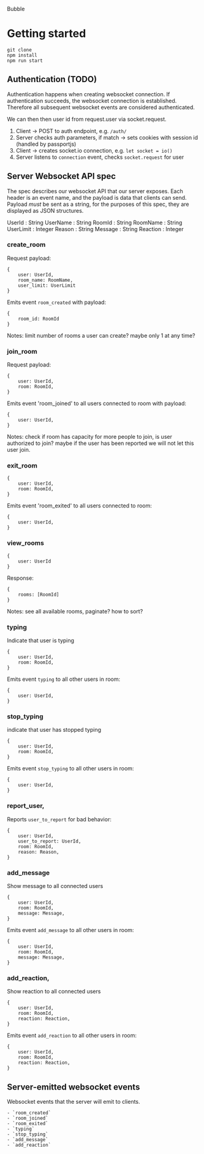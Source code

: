 Bubble

# Getting started

```
git clone
npm install
npm run start
```

## Authentication (TODO)

Authentication happens when creating websocket connection.
If authentication succeeds, the websocket connection is established.
Therefore all subsequent websocket events are considered authenticated.

We can then then user id from request.user via socket.request.

1. Client -> POST to auth endpoint, e.g. `/auth/`
1. Server checks auth parameters, if match -> sets cookies with session id (handled by passportjs)
1. Client -> creates socket.io connection, e.g. `let socket = io()`
1. Server listens to `connection` event, checks `socket.request` for user

## Server Websocket API spec

The spec describes our websocket API that our server exposes.
Each header is an event name, and the payload is data that clients can send.
Payload *must* be sent as a string, for the purposes of this spec,
they are displayed as JSON structures.

UserId : String
UserName : String
RoomId : String
RoomName : String
UserLimit : Integer
Reason : String
Message : String
Reaction : Integer

### create_room

Request payload:

```
{
    user: UserId,
    room_name: RoomName,
    user_limit: UserLimit
}
```

Emits event `room_created` with payload:

```
{
    room_id: RoomId
}
```

Notes: limit number of rooms a user can create? maybe only 1 at any time?

### join_room

Request payload:

```
{
    user: UserId,
    room: RoomId,
}
```

Emits event 'room_joined' to all users connected to room with payload:

```
{
    user: UserId,
}
```

Notes: check if room has capacity for more people to join, is user authorized to join? maybe if the user has been reported we will not let this user join.

### exit_room

```
{
    user: UserId,
    room: RoomId,
}
```

Emits event 'room_exited' to all users connected to room:

```
{
    user: UserId,
}
```

### view_rooms

```
{
    user: UserId
}
```

Response:

```
{
    rooms: [RoomId]
}
```

Notes: see all available rooms, paginate? how to sort?

### typing

Indicate that user is typing

```
{
    user: UserId,
    room: RoomId,
}
```

Emits event `typing` to all other users in room:

```
{
    user: UserId,
}
```

### stop_typing

indicate that user has stopped typing

```
{
    user: UserId,
    room: RoomId,
}
```

Emits event `stop_typing` to all other users in room:

```
{
    user: UserId,
}
```

### report_user,

Reports `user_to_report` for bad behavior:

```
{
    user: UserId,
    user_to_report: UserId,
    room: RoomId,
    reason: Reason,
}
```

### add_message

Show message to all connected users

```
{
    user: UserId,
    room: RoomId,
    message: Message,
}
```

Emits event `add_message` to all other users in room:

```
{
    user: UserId,
    room: RoomId,
    message: Message,
}
```


### add_reaction,

Show reaction to all connected users

```
{
    user: UserId,
    room: RoomId,
    reaction: Reaction,
}
```

Emits event `add_reaction` to all other users in room:

```
{
    user: UserId,
    room: RoomId,
    reaction: Reaction,
}
```

## Server-emitted websocket events

Websocket events that the server will emit to clients.

    - `room_created`
    - `room_joined`
    - `room_exited`
    - `typing`
    - `stop_typing`
    - `add_message`
    - `add_reaction`
